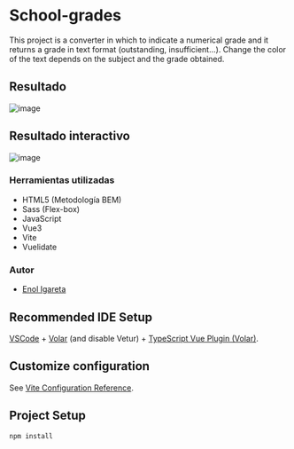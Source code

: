 # School-grades

This project is a converter in which to indicate a numerical grade and it returns a grade in text format (outstanding, insufficient...).
Change the color of the text depends on the subject and the grade obtained.

## Resultado
![image](https://user-images.githubusercontent.com/116892825/210255050-d8ff692d-22c3-44c7-b940-bf5b3dbc4fcc.png)

## Resultado interactivo
![image](https://user-images.githubusercontent.com/116892825/210776786-5b04b6bb-0664-4081-9653-396ac842786e.png)

### Herramientas utilizadas
- HTML5 (Metodología BEM)
- Sass (Flex-box)
- JavaScript 
- Vue3
- Vite
- Vuelidate

### Autor

- [Enol Igareta](https://github.com/EnolCode)

## Recommended IDE Setup

[VSCode](https://code.visualstudio.com/) +
[Volar](https://marketplace.visualstudio.com/items?itemName=Vue.volar)
(and disable Vetur) +
[TypeScript Vue Plugin (Volar)](https://marketplace.visualstudio.com/items?itemName=Vue.vscode-typescript-vue-plugin).

## Customize configuration

See [Vite Configuration Reference](https://vitejs.dev/config/).

## Project Setup

```sh
npm install
```
